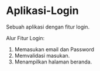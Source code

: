 # Aplikasi-Login
Sebuah aplikasi dengan fitur login.

Alur Fitur Login:
1. Memasukan email dan Password
2. Memvalidasi masukan.
3. Menampilkan halaman beranda.

